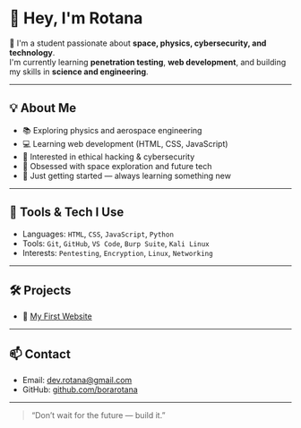 # 👋 Hey, I'm Rotana

🚀 I'm a student passionate about **space, physics, cybersecurity, and technology**.  
I'm currently learning **penetration testing**, **web development**, and building my skills in **science and engineering**.

---

## 💡 About Me

- 📚 Exploring physics and aerospace engineering  
- 💻 Learning web development (HTML, CSS, JavaScript)  
- 🔐 Interested in ethical hacking & cybersecurity  
- 🌌 Obsessed with space exploration and future tech  
- 🎒 Just getting started — always learning something new  

---

## 🧰 Tools & Tech I Use

- Languages: `HTML`, `CSS`, `JavaScript`, `Python`
- Tools: `Git`, `GitHub`, `VS Code`, `Burp Suite`, `Kali Linux`
- Interests: `Pentesting`, `Encryption`, `Linux`, `Networking`

---

## 🛠️ Projects

- 🔗 [My First Website](https://github.com/borarotana/roadmap-for-learnweb/learnweb)  

---

## 📫 Contact

- Email: [dev.rotana@gmail.com](mailto:dev.rotana@gmail.com)
- GitHub: [github.com/borarotana](https://github.com/borarotana)

---

> “Don’t wait for the future — build it.”

